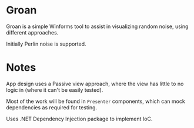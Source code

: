 # Groan

Groan is a simple Winforms tool to assist in visualizing random noise, using different approaches.

Initially Perlin noise is supported.

# Notes
App design uses a Passive view approach, where the view has little to no logic in (where it can't be easily tested).

Most of the work will be found in `Presenter` components, which can mock dependencies as required for testing.

Uses .NET Dependency Injection package to implement IoC.
